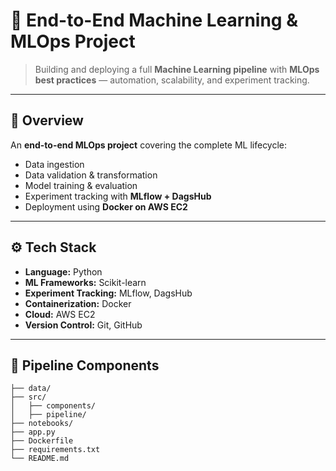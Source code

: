 # 🚀 End-to-End Machine Learning & MLOps Project  

> Building and deploying a full **Machine Learning pipeline** with **MLOps best practices** — automation, scalability, and experiment tracking.

---

## 📘 Overview
An **end-to-end MLOps project** covering the complete ML lifecycle:
- Data ingestion  
- Data validation & transformation  
- Model training & evaluation  
- Experiment tracking with **MLflow + DagsHub**  
- Deployment using **Docker on AWS EC2**

---

## ⚙️ Tech Stack
- **Language:** Python  
- **ML Frameworks:** Scikit-learn  
- **Experiment Tracking:** MLflow, DagsHub  
- **Containerization:** Docker  
- **Cloud:** AWS EC2  
- **Version Control:** Git, GitHub  

---

## 🧩 Pipeline Components
```text
├── data/
├── src/
│   ├── components/
│   ├── pipeline/
├── notebooks/
├── app.py
├── Dockerfile
├── requirements.txt
└── README.md
